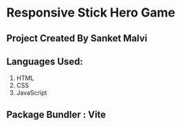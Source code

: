 # Responsive Stick Hero Game

## Project Created By Sanket Malvi
## Languages Used:

1. HTML
2. CSS
3. JavaScript

## Package Bundler : Vite
